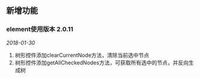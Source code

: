 ## 新增功能

### element使用版本 2.0.11

*2018-01-30*

1. 树形控件添加clearCurrentNode方法，清除当前选中节点
2. 树形控件添加getAllCheckedNodes方法，可获取所有选中的节点，并反向生成树